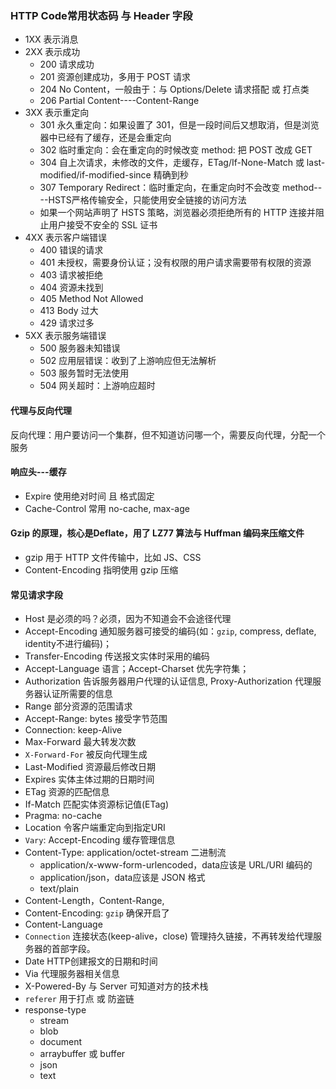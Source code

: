### HTTP Code常用状态码 与 Header 字段

+ 1XX 表示消息
+ 2XX 表示成功
  + 200 请求成功
  + 201 资源创建成功，多用于 POST 请求
  + 204 No Content，一般由于：与 Options/Delete 请求搭配 或 打点类
  + 206 Partial Content----Content-Range
+ 3XX 表示重定向
  + 301 永久重定向：如果设置了 301，但是一段时间后又想取消，但是浏览器中已经有了缓存，还是会重定向
  + 302 临时重定向：会在重定向的时候改变 method: 把 POST 改成 GET
  + 304 自上次请求，未修改的文件，走缓存，ETag/If-None-Match 或 last-modified/if-modified-since 精确到秒
  + 307 Temporary Redirect：临时重定向，在重定向时不会改变 method----HSTS严格传输安全，只能使用安全链接的访问方法
  + 如果一个网站声明了 HSTS 策略，浏览器必须拒绝所有的 HTTP 连接并阻止用户接受不安全的 SSL 证书
+ 4XX 表示客户端错误
  + 400 错误的请求
  + 401 未授权，需要身份认证；没有权限的用户请求需要带有权限的资源
  + 403 请求被拒绝
  + 404 资源未找到
  + 405 Method Not Allowed
  + 413 Body 过大
  + 429 请求过多
+ 5XX 表示服务端错误
  + 500 服务器未知错误
  + 502 应用层错误：收到了上游响应但无法解析
  + 503 服务暂时无法使用
  + 504 网关超时：上游响应超时

#### 代理与反向代理

反向代理：用户要访问一个集群，但不知道访问哪一个，需要反向代理，分配一个服务

#### 响应头---缓存

+ Expire 使用绝对时间 且 格式固定
+ Cache-Control 常用 no-cache, max-age

#### Gzip 的原理，核心是Deflate，用了 LZ77 算法与 Huffman 编码来压缩文件

+ gzip 用于 HTTP 文件传输中，比如 JS、CSS
+ Content-Encoding 指明使用 gzip 压缩



#### 常见请求字段

+ Host 是必须的吗？必须，因为不知道会不会途径代理
+ Accept-Encoding 通知服务器可接受的编码(如：`gzip`, compress, deflate, identity不进行编码)；
+ Transfer-Encoding 传送报文实体时采用的编码
+ Accept-Language 语言；Accept-Charset 优先字符集；
+ Authorization 告诉服务器用户代理的认证信息, Proxy-Authorization 代理服务器认证所需要的信息
+ Range 部分资源的范围请求
+ Accept-Range: bytes 接受字节范围
+ Connection: keep-Alive
+ Max-Forward 最大转发次数
+ `X-Forward-For` 被反向代理生成
+ Last-Modified 资源最后修改日期
+ Expires 实体主体过期的日期时间
+ ETag 资源的匹配信息
+ If-Match 匹配实体资源标记值(ETag)
+ Pragma: no-cache
+ Location 令客户端重定向到指定URI
+ `Vary`: Accept-Encoding 缓存管理信息
+ Content-Type: application/octet-stream 二进制流
  + application/x-www-form-urlencoded，data应该是 URL/URI 编码的
  + application/json，data应该是 JSON 格式
  + text/plain
+ Content-Length，Content-Range,
+ Content-Encoding: `gzip` 确保开启了
+ Content-Language
+ `Connection` 连接状态(keep-alive，close) 管理持久链接，不再转发给代理服务器的首部字段。
+ Date HTTP创建报文的日期和时间
+ Via 代理服务器相关信息
+ X-Powered-By 与 Server 可知道对方的技术栈
+ `referer` 用于打点 或 防盗链
+ response-type
  + stream
  + blob
  + document
  + arraybuffer 或 buffer
  + json
  + text


